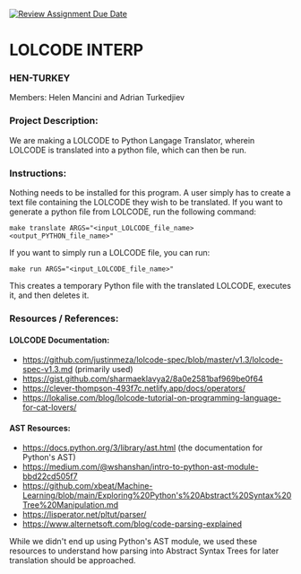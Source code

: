 [![Review Assignment Due Date](https://classroom.github.com/assets/deadline-readme-button-22041afd0340ce965d47ae6ef1cefeee28c7c493a6346c4f15d667ab976d596c.svg)](https://classroom.github.com/a/am3xLbu5)
# LOLCODE INTERP
 
### HEN-TURKEY

Members: Helen Mancini and Adrian Turkedjiev

### Project Description:

We are making a LOLCODE to Python Langage Translator, wherein LOLCODE is translated into a python file, which can then be run. 

### Instructions:

Nothing needs to be installed for this program. A user simply has to create a text file containing the LOLCODE they wish to be translated. If you want to generate a python file from LOLCODE, run the following command:

```
make translate ARGS="<input_LOLCODE_file_name> <output_PYTHON_file_name>"
```

If you want to simply run a LOLCODE file, you can run:

```
make run ARGS="<input_LOLCODE_file_name>"
```

This creates a temporary Python file with the translated LOLCODE, executes it, and then deletes it. 

### Resources / References:

#### LOLCODE Documentation:
- https://github.com/justinmeza/lolcode-spec/blob/master/v1.3/lolcode-spec-v1.3.md (primarily used)
- https://gist.github.com/sharmaeklavya2/8a0e2581baf969be0f64
- https://clever-thompson-493f7c.netlify.app/docs/operators/
- https://lokalise.com/blog/lolcode-tutorial-on-programming-language-for-cat-lovers/

#### AST Resources:
- https://docs.python.org/3/library/ast.html (the documentation for Python's AST)
- https://medium.com/@wshanshan/intro-to-python-ast-module-bbd22cd505f7
- https://github.com/xbeat/Machine-Learning/blob/main/Exploring%20Python's%20Abstract%20Syntax%20Tree%20Manipulation.md
- https://lisperator.net/pltut/parser/
- https://www.alternetsoft.com/blog/code-parsing-explained

While we didn't end up using Python's AST module, we used these resources to understand how parsing into Abstract Syntax Trees for later translation should be approached. 
